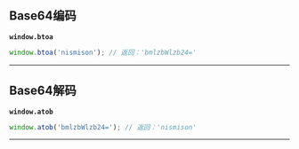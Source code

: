 ## Base64编码

**`window.btoa`**

```js
window.btoa('nismison'); // 返回：'bmlzbWlzb24='
```

------



## Base64解码

**`window.atob`**

```js
window.atob('bmlzbWlzb24='); // 返回：'nismison'
```

------

